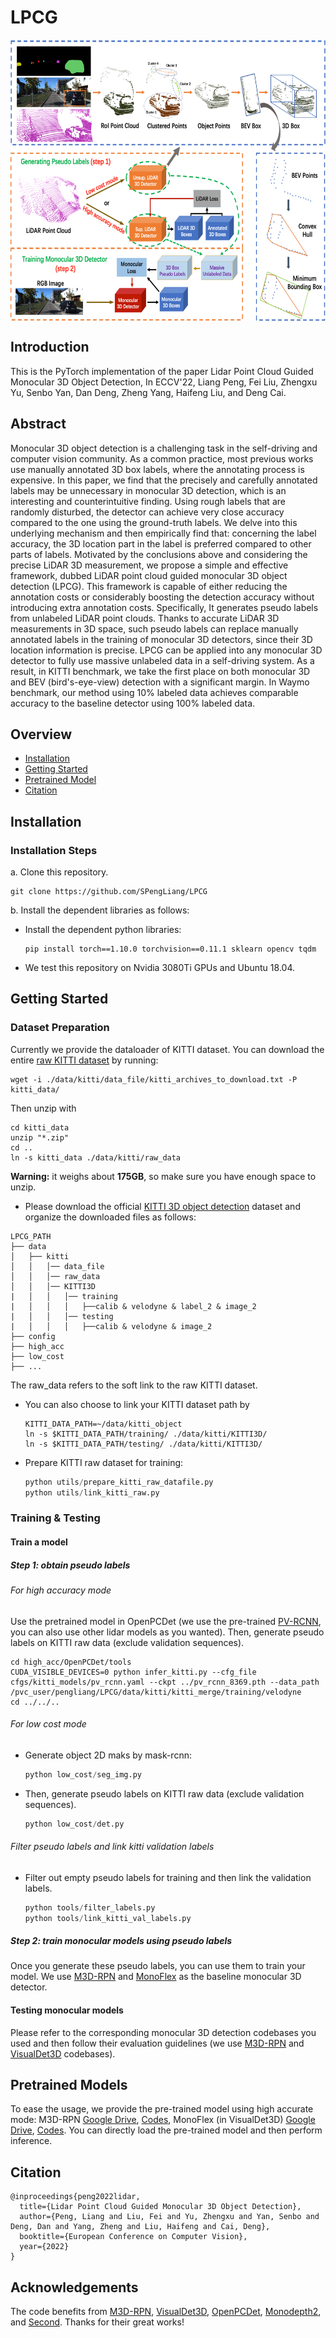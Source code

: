 # LPCG

<p align="center"> <img src='img/LPCG.png' align="center" height="450px"> </p>

## Introduction

This is the PyTorch implementation of the paper Lidar Point Cloud Guided Monocular 3D Object Detection, In ECCV'22, Liang Peng, Fei Liu, Zhengxu Yu, Senbo Yan, Dan Deng, Zheng Yang, Haifeng Liu, and Deng Cai.

## Abstract

Monocular 3D object detection is a challenging task in the self-driving and computer vision community. As a common practice, most previous works use manually annotated 3D box labels, where the annotating process is expensive. In this paper, we find that the precisely and carefully annotated labels may be unnecessary in monocular 3D detection, which is an interesting and counterintuitive finding. Using rough labels that are randomly disturbed, the detector can achieve very close accuracy compared to the one using the ground-truth labels. We delve into this underlying mechanism and then empirically find that: concerning the label accuracy, the 3D location part in the label is preferred compared to other parts of labels. Motivated by the conclusions above and considering the precise LiDAR 3D measurement, we propose a simple and effective framework, dubbed LiDAR point cloud guided monocular 3D object detection (LPCG). This framework is capable of either reducing the annotation costs or considerably boosting the detection accuracy without introducing extra annotation costs. Specifically, It generates pseudo labels from unlabeled LiDAR point clouds. Thanks to accurate LiDAR 3D measurements in 3D space, such pseudo labels can replace manually annotated labels in the training of monocular 3D detectors, since their 3D location information is precise. LPCG can be applied into any monocular 3D detector to fully use massive unlabeled data in a self-driving system. As a result, in KITTI benchmark, we take the first place on both monocular 3D and BEV (bird's-eye-view) detection with a significant margin. In Waymo benchmark, our method using 10% labeled data achieves comparable accuracy to the baseline detector using 100% labeled data. 

## Overview

- [Installation](#installation)
- [Getting Started](#getting-started)
- [Pretrained Model](#pretrained-model)
- [Citation](#citation)

## Installation

### Installation Steps

a. Clone this repository.

```shell
git clone https://github.com/SPengLiang/LPCG
```

b. Install the dependent libraries as follows:

* Install the dependent python libraries: 
  
  ```shell
  pip install torch==1.10.0 torchvision==0.11.1 sklearn opencv tqdm
  ```

* We test this repository on Nvidia 3080Ti GPUs and Ubuntu 18.04.

## Getting Started

### Dataset Preparation

Currently we provide the dataloader of KITTI dataset.
You can download the entire [raw KITTI dataset](http://www.cvlibs.net/datasets/kitti/raw_data.php) by running:

```shell
wget -i ./data/kitti/data_file/kitti_archives_to_download.txt -P kitti_data/
```

Then unzip with

```shell
cd kitti_data
unzip "*.zip"
cd ..
ln -s kitti_data ./data/kitti/raw_data
```

**Warning:** it weighs about **175GB**, so make sure you have enough space to unzip.

* Please download the official [KITTI 3D object detection](http://www.cvlibs.net/datasets/kitti/eval_object.php?obj_benchmark=3d) dataset and organize the downloaded files as follows:

```
LPCG_PATH
├── data
│   ├── kitti
│   │   │── data_file
│   │   │── raw_data
│   │   │── KITTI3D
|   │   │   │── training
|   │   │   │   ├──calib & velodyne & label_2 & image_2
|   │   │   │── testing
|   │   │   │   ├──calib & velodyne & image_2
├── config
├── high_acc
├── low_cost
├── ...
```

The raw_data refers to the soft link to the raw KITTI dataset.

* You can also choose to link your KITTI dataset path by
  
  ```
  KITTI_DATA_PATH=~/data/kitti_object
  ln -s $KITTI_DATA_PATH/training/ ./data/kitti/KITTI3D/
  ln -s $KITTI_DATA_PATH/testing/ ./data/kitti/KITTI3D/
  ```

* Prepare KITTI raw dataset for training: 
  
  ```python
  python utils/prepare_kitti_raw_datafile.py
  python utils/link_kitti_raw.py
  ```

### Training & Testing

#### Train a model

##### Step 1: obtain pseudo labels

###### For high accuracy mode

Use the pretrained model in OpenPCDet (we use the pre-trained [PV-RCNN](https://drive.google.com/file/d/1sCCDaCuHBJxIeguImCZyEEbi9VDakZa1/view?usp=sharing), you can also use other lidar models as you wanted).
Then, generate pseudo labels on KITTI raw data (exclude validation sequences).

```shell
cd high_acc/OpenPCDet/tools
CUDA_VISIBLE_DEVICES=0 python infer_kitti.py --cfg_file cfgs/kitti_models/pv_rcnn.yaml --ckpt ../pv_rcnn_8369.pth --data_path /pvc_user/pengliang/LPCG/data/kitti/kitti_merge/training/velodyne
cd ../../..
```

###### For low cost mode

- Generate object 2D maks by mask-rcnn: 
  
  ```python
  python low_cost/seg_img.py
  ```

- Then, generate pseudo labels on KITTI raw data (exclude validation sequences).
  
  ```python
  python low_cost/det.py
  ```

###### Filter pseudo labels and link kitti validation labels

- Filter out empty pseudo labels for training and then link the validation labels. 
  
  ```python
  python tools/filter_labels.py
  python tools/link_kitti_val_labels.py
  ```



##### Step 2: train monocular models using pseudo labels

Once you generate these pseudo labels, you can use them to train your model.
We use [M3D-RPN](https://github.com/garrickbrazil/M3D-RPN) and [MonoFlex](https://github.com/Owen-Liuyuxuan/visualDet3D) as the baseline monocular 3D detector.

#### Testing monocular models

Please refer to the corresponding monocular 3D detection codebases you used and then follow their evaluation guidelines (we use [M3D-RPN](https://github.com/garrickbrazil/M3D-RPN) and [VisualDet3D](https://github.com/Owen-Liuyuxuan/visualDet3D) codebases). 

## Pretrained Models

To ease the usage, we provide the pre-trained model using high accurate mode: M3D-RPN [Google Drive](https://drive.google.com/file/d/1wkMsFXLQLIWwh6pfN6rvG1tklUONbWEM/view?usp=sharing), [Codes](https://github.com/garrickbrazil/M3D-RPN), MonoFlex (in VisualDet3D) [Google Drive](https://drive.google.com/file/d/1s_C0OH5OcnJE4XU7Ms24UaEy3O4Sz7UX/view?usp=sharing), [Codes](https://github.com/Owen-Liuyuxuan/visualDet3D).
You can directly load the pre-trained model and then perform inference.

## Citation

```
@inproceedings{peng2022lidar,
  title={Lidar Point Cloud Guided Monocular 3D Object Detection},
  author={Peng, Liang and Liu, Fei and Yu, Zhengxu and Yan, Senbo and Deng, Dan and Yang, Zheng and Liu, Haifeng and Cai, Deng},
  booktitle={European Conference on Computer Vision},
  year={2022}
}
```

## Acknowledgements

The code benefits from [M3D-RPN](https://github.com/garrickbrazil/M3D-RPN), [VisualDet3D](https://github.com/Owen-Liuyuxuan/visualDet3D), [OpenPCDet](https://github.com/open-mmlab/OpenPCDet), [Monodepth2](https://github.com/nianticlabs/monodepth2), and [Second](https://github.com/traveller59/second.pytorch). Thanks for their great works!